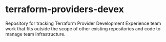 # terraform-providers-devex

Repository for tracking Terraform Provider Development Experience team work that fits outside the scope of other existing repositories and code to manage team infrastructure.
